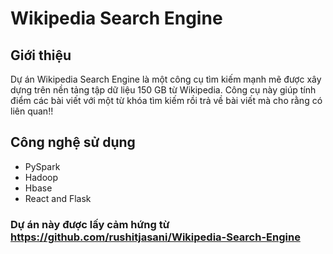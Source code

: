 # Wikipedia Search Engine

## Giới thiệu
Dự án Wikipedia Search Engine là một công cụ tìm kiếm mạnh mẽ được xây dựng trên nền tảng tập dữ liệu 150 GB từ Wikipedia. Công cụ này giúp tính điểm các bài viết với một từ khóa tìm kiếm rồi trả về bài viết mà cho rằng có liên quan!!
## Công nghệ sử dụng
- PySpark
- Hadoop
- Hbase
- React and Flask


### Dự án này được lấy cảm hứng từ https://github.com/rushitjasani/Wikipedia-Search-Engine 